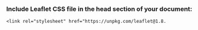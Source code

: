 ### Include Leaflet CSS file in the head section of your document:

    <link rel="stylesheet" href="https://unpkg.com/leaflet@1.8.